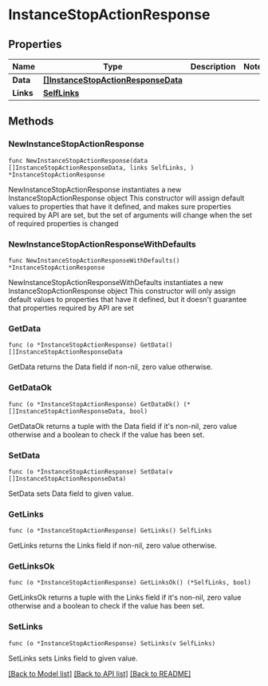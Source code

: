 # InstanceStopActionResponse

## Properties

Name | Type | Description | Notes
------------ | ------------- | ------------- | -------------
**Data** | [**[]InstanceStopActionResponseData**](InstanceStopActionResponseData.md) |  | 
**Links** | [**SelfLinks**](SelfLinks.md) |  | 

## Methods

### NewInstanceStopActionResponse

`func NewInstanceStopActionResponse(data []InstanceStopActionResponseData, links SelfLinks, ) *InstanceStopActionResponse`

NewInstanceStopActionResponse instantiates a new InstanceStopActionResponse object
This constructor will assign default values to properties that have it defined,
and makes sure properties required by API are set, but the set of arguments
will change when the set of required properties is changed

### NewInstanceStopActionResponseWithDefaults

`func NewInstanceStopActionResponseWithDefaults() *InstanceStopActionResponse`

NewInstanceStopActionResponseWithDefaults instantiates a new InstanceStopActionResponse object
This constructor will only assign default values to properties that have it defined,
but it doesn't guarantee that properties required by API are set

### GetData

`func (o *InstanceStopActionResponse) GetData() []InstanceStopActionResponseData`

GetData returns the Data field if non-nil, zero value otherwise.

### GetDataOk

`func (o *InstanceStopActionResponse) GetDataOk() (*[]InstanceStopActionResponseData, bool)`

GetDataOk returns a tuple with the Data field if it's non-nil, zero value otherwise
and a boolean to check if the value has been set.

### SetData

`func (o *InstanceStopActionResponse) SetData(v []InstanceStopActionResponseData)`

SetData sets Data field to given value.


### GetLinks

`func (o *InstanceStopActionResponse) GetLinks() SelfLinks`

GetLinks returns the Links field if non-nil, zero value otherwise.

### GetLinksOk

`func (o *InstanceStopActionResponse) GetLinksOk() (*SelfLinks, bool)`

GetLinksOk returns a tuple with the Links field if it's non-nil, zero value otherwise
and a boolean to check if the value has been set.

### SetLinks

`func (o *InstanceStopActionResponse) SetLinks(v SelfLinks)`

SetLinks sets Links field to given value.



[[Back to Model list]](../README.md#documentation-for-models) [[Back to API list]](../README.md#documentation-for-api-endpoints) [[Back to README]](../README.md)


